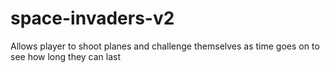 # space-invaders-v2
Allows player to shoot planes and challenge themselves as time goes on to see how long they can last
